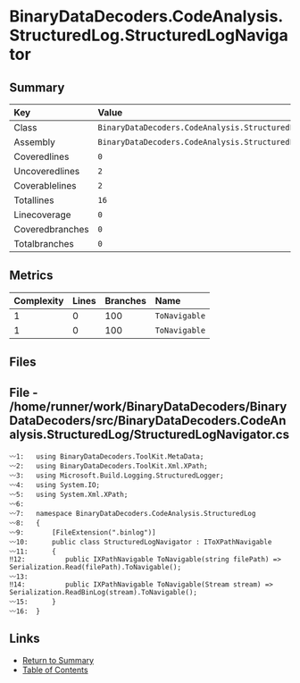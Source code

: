 ﻿# BinaryDataDecoders.CodeAnalysis.StructuredLog.StructuredLogNavigator

## Summary

| Key             | Value                                                                  |
| :-------------- | :--------------------------------------------------------------------- |
| Class           | `BinaryDataDecoders.CodeAnalysis.StructuredLog.StructuredLogNavigator` |
| Assembly        | `BinaryDataDecoders.CodeAnalysis.StructuredLog`                        |
| Coveredlines    | `0`                                                                    |
| Uncoveredlines  | `2`                                                                    |
| Coverablelines  | `2`                                                                    |
| Totallines      | `16`                                                                   |
| Linecoverage    | `0`                                                                    |
| Coveredbranches | `0`                                                                    |
| Totalbranches   | `0`                                                                    |

## Metrics

| Complexity | Lines | Branches | Name          |
| :--------- | :---- | :------- | :------------ |
| 1          | 0     | 100      | `ToNavigable` |
| 1          | 0     | 100      | `ToNavigable` |

## Files

## File - /home/runner/work/BinaryDataDecoders/BinaryDataDecoders/src/BinaryDataDecoders.CodeAnalysis.StructuredLog/StructuredLogNavigator.cs

```CSharp
〰1:   using BinaryDataDecoders.ToolKit.MetaData;
〰2:   using BinaryDataDecoders.ToolKit.Xml.XPath;
〰3:   using Microsoft.Build.Logging.StructuredLogger;
〰4:   using System.IO;
〰5:   using System.Xml.XPath;
〰6:   
〰7:   namespace BinaryDataDecoders.CodeAnalysis.StructuredLog
〰8:   {
〰9:       [FileExtension(".binlog")]
〰10:      public class StructuredLogNavigator : IToXPathNavigable
〰11:      {
‼12:          public IXPathNavigable ToNavigable(string filePath) => Serialization.Read(filePath).ToNavigable();
〰13:  
‼14:          public IXPathNavigable ToNavigable(Stream stream) => Serialization.ReadBinLog(stream).ToNavigable();
〰15:      }
〰16:  }
```

## Links

* [Return to Summary](Summary.md)
* [Table of Contents](../TOC.md)

